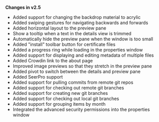 **Changes in v2.5**

- Added support for changing the backdrop material to acrylic
- Added swiping gestures for navigating backwards and forwards
- Added horizontal layout to the preview pane
- Show a tooltip when a text in the details view is trimmed
- Automatically hide the preview pane when the window is too small
- Added "install" toolbar button for certificate files
- Added a progress ring while loading in the properties window
- Added support for displaying and editing metadata of multiple files
- Added Crowdin link to the about page
- Improved image previews so that they stretch in the preview pane
- Added pivot to switch between the details and preview pane
- Added SeerPro support
- Added support for pulling commits from remote git repos
- Added support for checking out remote git branches
- Added support for creating new git branches
- Added support for checking out local git branches
- Added support for grouping items by month
- Integrated the advanced security permissions into the properties window
